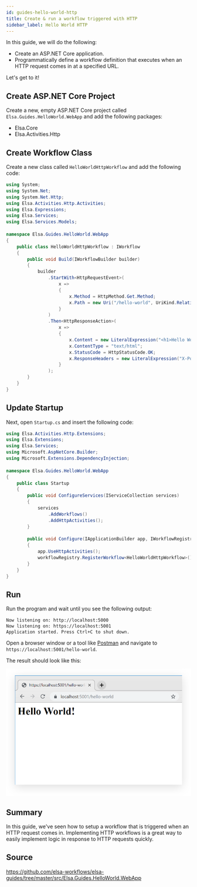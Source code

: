 ```yaml
---
id: guides-hello-world-http
title: Create & run a workflow triggered with HTTP
sidebar_label: Hello World HTTP
---
```


In this guide, we will do the following:

* Create an ASP.NET Core application.
* Programmatically define a workflow definition that executes when an HTTP request comes in at a specified URL.

Let's get to it!   

## Create ASP.NET Core Project

Create a new, empty ASP.NET Core project called `Elsa.Guides.HelloWorld.WebApp` and add the following packages:

* Elsa.Core
* Elsa.Activities.Http

## Create Workflow Class

Create a new class called `HelloWorldHttpWorkflow` and add the following code:

```csharp
using System;
using System.Net;
using System.Net.Http;
using Elsa.Activities.Http.Activities;
using Elsa.Expressions;
using Elsa.Services;
using Elsa.Services.Models;

namespace Elsa.Guides.HelloWorld.WebApp
{
    public class HelloWorldHttpWorkflow : IWorkflow
    {
        public void Build(IWorkflowBuilder builder)
        {
            builder
                .StartWith<HttpRequestEvent>(
                    x =>
                    {
                        x.Method = HttpMethod.Get.Method;
                        x.Path = new Uri("/hello-world", UriKind.Relative);
                    }
                )
                .Then<HttpResponseAction>(
                    x =>
                    {
                        x.Content = new LiteralExpression("<h1>Hello World!</h1>");
                        x.ContentType = "text/html";
                        x.StatusCode = HttpStatusCode.OK;
                        x.ResponseHeaders = new LiteralExpression("X-Powered-By=Elsa Workflows");
                    }
                );
        }
    }
}
```

## Update Startup

Next, open `Startup.cs` and insert the following code:

```csharp
using Elsa.Activities.Http.Extensions;
using Elsa.Extensions;
using Elsa.Services;
using Microsoft.AspNetCore.Builder;
using Microsoft.Extensions.DependencyInjection;

namespace Elsa.Guides.HelloWorld.WebApp
{
    public class Startup
    {
        public void ConfigureServices(IServiceCollection services)
        {
            services
                .AddWorkflows()
                .AddHttpActivities();
        }

        public void Configure(IApplicationBuilder app, IWorkflowRegistry workflowRegistry)
        {
            app.UseHttpActivities();
            workflowRegistry.RegisterWorkflow<HelloWorldHttpWorkflow>();
        }
    }
}
``` 

## Run

Run the program and wait until you see the following output:

```text
Now listening on: http://localhost:5000
Now listening on: https://localhost:5001
Application started. Press Ctrl+C to shut down.
```

Open a browser window or a tool like [Postman](https://www.getpostman.com/) and navigate to `https://localhost:5001/hello-world`.

The result should look like this:

![](./assets/guides-http-workflow-figure-1.png)

## Summary

In this guide, we've seen how to setup a workflow that is triggered when an HTTP request comes in.
Implementing HTTP workflows is a great way to easily implement logic in response to HTTP requests quickly. 

## Source

https://github.com/elsa-workflows/elsa-guides/tree/master/src/Elsa.Guides.HelloWorld.WebApp